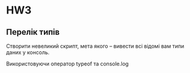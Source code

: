 # HW3
## Перелік типів

Створити невеликий скрипт, мета якого – вивести всі відомі вам типи даних у консоль.

Використовуючи оператор typeof та console.log
